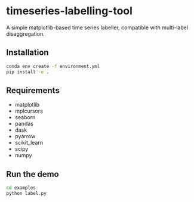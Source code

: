 # timeseries-labelling-tool

A simple matplotlib-based time series labeller, compatible with multi-label disaggregation.

## Installation

```bash
conda env create -f environment.yml
pip install -e .
```

## Requirements
* matplotlib
* mplcursors
* seaborn
* pandas
* dask
* pyarrow
* scikit_learn
* scipy
* numpy

## Run the demo

```bash
cd examples
python label.py
```

